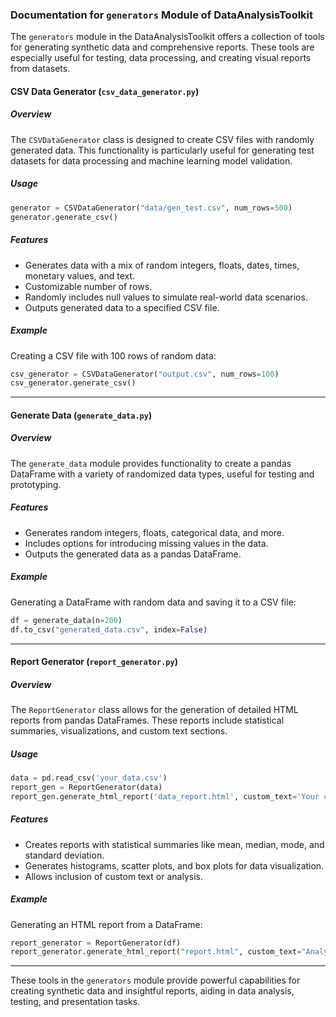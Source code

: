 ### Documentation for `generators` Module of DataAnalysisToolkit

The `generators` module in the DataAnalysisToolkit offers a collection of tools for generating synthetic data and comprehensive reports. These tools are especially useful for testing, data processing, and creating visual reports from datasets.

#### CSV Data Generator (`csv_data_generator.py`)

##### Overview

The `CSVDataGenerator` class is designed to create CSV files with randomly generated data. This functionality is particularly useful for generating test datasets for data processing and machine learning model validation.

##### Usage

```python
generator = CSVDataGenerator("data/gen_test.csv", num_rows=500)
generator.generate_csv()
```

##### Features

- Generates data with a mix of random integers, floats, dates, times, monetary values, and text.
- Customizable number of rows.
- Randomly includes null values to simulate real-world data scenarios.
- Outputs generated data to a specified CSV file.

##### Example

Creating a CSV file with 100 rows of random data:

```python
csv_generator = CSVDataGenerator("output.csv", num_rows=100)
csv_generator.generate_csv()
```

---

#### Generate Data (`generate_data.py`)

##### Overview

The `generate_data` module provides functionality to create a pandas DataFrame with a variety of randomized data types, useful for testing and prototyping.

##### Features

- Generates random integers, floats, categorical data, and more.
- Includes options for introducing missing values in the data.
- Outputs the generated data as a pandas DataFrame.

##### Example

Generating a DataFrame with random data and saving it to a CSV file:

```python
df = generate_data(n=200)
df.to_csv("generated_data.csv", index=False)
```

---

#### Report Generator (`report_generator.py`)

##### Overview

The `ReportGenerator` class allows for the generation of detailed HTML reports from pandas DataFrames. These reports include statistical summaries, visualizations, and custom text sections.

##### Usage

```python
data = pd.read_csv('your_data.csv')
report_gen = ReportGenerator(data)
report_gen.generate_html_report('data_report.html', custom_text='Your custom analysis here.')
```

##### Features

- Creates reports with statistical summaries like mean, median, mode, and standard deviation.
- Generates histograms, scatter plots, and box plots for data visualization.
- Allows inclusion of custom text or analysis.

##### Example

Generating an HTML report from a DataFrame:

```python
report_generator = ReportGenerator(df)
report_generator.generate_html_report("report.html", custom_text="Analysis Summary")
```

---

These tools in the `generators` module provide powerful capabilities for creating synthetic data and insightful reports, aiding in data analysis, testing, and presentation tasks.
